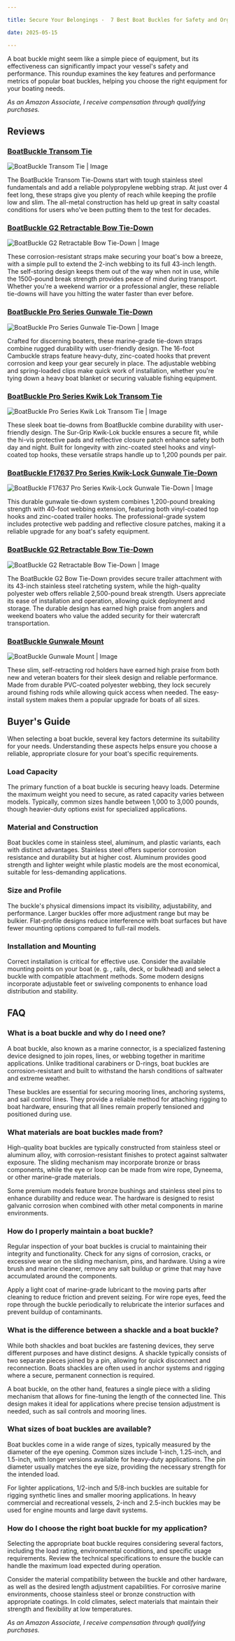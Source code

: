 ```yaml
---

title: Secure Your Belongings -  7 Best Boat Buckles for Safety and Organization

date: 2025-05-15

---
```


A boat buckle might seem like a simple piece of equipment, but its effectiveness can significantly impact your vessel's safety and performance. This roundup examines the key features and performance metrics of popular boat buckles, helping you choose the right equipment for your boating needs. 

*As an Amazon Associate, I receive compensation through qualifying purchases.*


## Reviews


### [BoatBuckle Transom Tie](https://serp.ly/@bar/amazon/Boat+Buckle?utm\_term=boatbuckle-transom-tie)

![BoatBuckle Transom Tie | Image](https://encrypted-tbn3.gstatic.com/shopping?q=tbn:ANd9GcSEiiRG83JjaJR\_xSV9UfIAMdbz0igjom5UHcjDDKMstr1OlCpKrWkRhRuqrEnm8YIib1kC4HIQN3kjsgpfYkSzBmiWkcCr&usqp=CAY)

The BoatBuckle Transom Tie-Downs start with tough stainless steel fundamentals and add a reliable polypropylene webbing strap. At just over 4 feet long, these straps give you plenty of reach while keeping the profile low and slim. The all-metal construction has held up great in salty coastal conditions for users who've been putting them to the test for decades. 


### [BoatBuckle G2 Retractable Bow Tie-Down](https://serp.ly/@bar/amazon/Boat+Buckle?utm\_term=boatbuckle-g2-retractable-bow-tie-down)

![BoatBuckle G2 Retractable Bow Tie-Down | Image](https://encrypted-tbn0.gstatic.com/shopping?q=tbn:ANd9GcTSumcGQZLw8a9La\_1QV7PjvNO3vbkZZ9W2UDg6G7q68esOJFG6hmex3VvmE2vVnJJTqVazUcuaifQoZyt6cZg922JK94BH6Q&usqp=CAY)

These corrosion-resistant straps make securing your boat's bow a breeze, with a simple pull to extend the 2-inch webbing to its full 43-inch length. The self-storing design keeps them out of the way when not in use, while the 1500-pound break strength provides peace of mind during transport. Whether you're a weekend warrior or a professional angler, these reliable tie-downs will have you hitting the water faster than ever before. 


### [BoatBuckle Pro Series Gunwale Tie-Down](https://serp.ly/@bar/amazon/Boat+Buckle?utm\_term=boatbuckle-pro-series-gunwale-tie-down)

![BoatBuckle Pro Series Gunwale Tie-Down | Image](https://encrypted-tbn3.gstatic.com/shopping?q=tbn:ANd9GcRyeeAuBitSWhcHUD2NUP7z7TtS7QQyYo7PykPevBjiv3ImP4h-rhllPQBfR755tT8\_fY9xhhSg5hsoGxuz2QJqC7Wx17qctw&usqp=CAY)

Crafted for discerning boaters, these marine-grade tie-down straps combine rugged durability with user-friendly design. The 16-foot Cambuckle straps feature heavy-duty, zinc-coated hooks that prevent corrosion and keep your gear securely in place. The adjustable webbing and spring-loaded clips make quick work of installation, whether you're tying down a heavy boat blanket or securing valuable fishing equipment. 


### [BoatBuckle Pro Series Kwik Lok Transom Tie](https://serp.ly/@bar/amazon/Boat+Buckle?utm\_term=boatbuckle-pro-series-kwik-lok-transom-tie)

![BoatBuckle Pro Series Kwik Lok Transom Tie | Image](https://encrypted-tbn2.gstatic.com/shopping?q=tbn:ANd9GcRufqTNPNvhdwmZCZOBKUMmNERXZa6EQp5TwzjT-AVYSC9-WjvEE\_QHu1z0MObZ59CWgww2vAO0-1SnrT9MJYN-\_YVXgI\_g&usqp=CAY)

These sleek boat tie-downs from BoatBuckle combine durability with user-friendly design. The Sur-Grip Kwik-Lok buckle ensures a secure fit, while the hi-vis protective pads and reflective closure patch enhance safety both day and night. Built for longevity with zinc-coated steel hooks and vinyl-coated top hooks, these versatile straps handle up to 1,200 pounds per pair. 


### [BoatBuckle F17637 Pro Series Kwik-Lock Gunwale Tie-Down](https://serp.ly/@bar/amazon/Boat+Buckle?utm\_term=boatbuckle-f17637-pro-series-kwik-lock-gunwale-tie-down)

![BoatBuckle F17637 Pro Series Kwik-Lock Gunwale Tie-Down | Image](https://encrypted-tbn2.gstatic.com/shopping?q=tbn:ANd9GcSQ9Aa0K0NFVeSGP-laiHSZNomz6rqolUqAdFSSnIo99qz9sfX\_7qCo6hLEVUG1x5iWs\_UZT4GB4wC3-SCT7YQ5nYHXtIH9KA&usqp=CAY)

This durable gunwale tie-down system combines 1,200-pound breaking strength with 40-foot webbing extension, featuring both vinyl-coated top hooks and zinc-coated trailer hooks. The professional-grade system includes protective web padding and reflective closure patches, making it a reliable upgrade for any boat's safety equipment. 


### [BoatBuckle G2 Retractable Bow Tie-Down](https://serp.ly/@bar/amazon/Boat+Buckle?utm\_term=boatbuckle-g2-retractable-bow-tie-down)

![BoatBuckle G2 Retractable Bow Tie-Down | Image](https://encrypted-tbn3.gstatic.com/shopping?q=tbn:ANd9GcQRolHXq\_COBBiygmM4Xcatj--EiOC8OgNaTl-xXMV0mGBN8FrsedGxahkxiiRuAGux752eSV3lw2INFrFkapNvZEpC04Wr4w&usqp=CAY)

The BoatBuckle G2 Bow Tie-Down provides secure trailer attachment with its 43-inch stainless steel ratcheting system, while the high-quality polyester web offers reliable 2,500-pound break strength. Users appreciate its ease of installation and operation, allowing quick deployment and storage. The durable design has earned high praise from anglers and weekend boaters who value the added security for their watercraft transportation. 


### [BoatBuckle Gunwale Mount](https://serp.ly/@bar/amazon/Boat+Buckle?utm\_term=boatbuckle-gunwale-mount)

![BoatBuckle Gunwale Mount | Image](https://encrypted-tbn2.gstatic.com/shopping?q=tbn:ANd9GcRl2uZuAvCOlIHLRHjBA6y6720\_mCJ4pwLBtc86Z1IDi-5pvGtFKFKAKPvAe7Z96epMbsgmIq-U\_f0qu1oA8o3zYsIkAvbSwQ&usqp=CAY)

These slim, self-retracting rod holders have earned high praise from both new and veteran boaters for their sleek design and reliable performance. Made from durable PVC-coated polyester webbing, they lock securely around fishing rods while allowing quick access when needed. The easy-install system makes them a popular upgrade for boats of all sizes. 


## Buyer's Guide

When selecting a boat buckle, several key factors determine its suitability for your needs. Understanding these aspects helps ensure you choose a reliable, appropriate closure for your boat's specific requirements. 


### Load Capacity

The primary function of a boat buckle is securing heavy loads. Determine the maximum weight you need to secure, as rated capacity varies between models. Typically, common sizes handle between 1,000 to 3,000 pounds, though heavier-duty options exist for specialized applications. 


### Material and Construction

Boat buckles come in stainless steel, aluminum, and plastic variants, each with distinct advantages. Stainless steel offers superior corrosion resistance and durability but at higher cost. Aluminum provides good strength and lighter weight while plastic models are the most economical, suitable for less-demanding applications. 


### Size and Profile

The buckle's physical dimensions impact its visibility, adjustability, and performance. Larger buckles offer more adjustment range but may be bulkier. Flat-profile designs reduce interference with boat surfaces but have fewer mounting options compared to full-rail models. 


### Installation and Mounting

Correct installation is critical for effective use. Consider the available mounting points on your boat (e. g. , rails, deck, or bulkhead) and select a buckle with compatible attachment methods. Some modern designs incorporate adjustable feet or swiveling components to enhance load distribution and stability. 


## FAQ


### What is a boat buckle and why do I need one?

A boat buckle, also known as a marine connector, is a specialized fastening device designed to join ropes, lines, or webbing together in maritime applications. Unlike traditional carabiners or D-rings, boat buckles are corrosion-resistant and built to withstand the harsh conditions of saltwater and extreme weather. 

These buckles are essential for securing mooring lines, anchoring systems, and sail control lines. They provide a reliable method for attaching rigging to boat hardware, ensuring that all lines remain properly tensioned and positioned during use. 


### What materials are boat buckles made from?

High-quality boat buckles are typically constructed from stainless steel or aluminum alloy, with corrosion-resistant finishes to protect against saltwater exposure. The sliding mechanism may incorporate bronze or brass components, while the eye or loop can be made from wire rope, Dyneema, or other marine-grade materials. 

Some premium models feature bronze bushings and stainless steel pins to enhance durability and reduce wear. The hardware is designed to resist galvanic corrosion when combined with other metal components in marine environments. 


### How do I properly maintain a boat buckle?

Regular inspection of your boat buckles is crucial to maintaining their integrity and functionality. Check for any signs of corrosion, cracks, or excessive wear on the sliding mechanism, pins, and hardware. Using a wire brush and marine cleaner, remove any salt buildup or grime that may have accumulated around the components. 

Apply a light coat of marine-grade lubricant to the moving parts after cleaning to reduce friction and prevent seizing. For wire rope eyes, feed the rope through the buckle periodically to relubricate the interior surfaces and prevent buildup of contaminants. 


### What is the difference between a shackle and a boat buckle?

While both shackles and boat buckles are fastening devices, they serve different purposes and have distinct designs. A shackle typically consists of two separate pieces joined by a pin, allowing for quick disconnect and reconnection. Boats shackles are often used in anchor systems and rigging where a secure, permanent connection is required. 

A boat buckle, on the other hand, features a single piece with a sliding mechanism that allows for fine-tuning the length of the connected line. This design makes it ideal for applications where precise tension adjustment is needed, such as sail controls and mooring lines. 


### What sizes of boat buckles are available?

Boat buckles come in a wide range of sizes, typically measured by the diameter of the eye opening. Common sizes include 1-inch, 1.25-inch, and 1.5-inch, with longer versions available for heavy-duty applications. The pin diameter usually matches the eye size, providing the necessary strength for the intended load. 

For lighter applications, 1/2-inch and 5/8-inch buckles are suitable for rigging synthetic lines and smaller mooring applications. In heavy commercial and recreational vessels, 2-inch and 2.5-inch buckles may be used for engine mounts and large davit systems. 


### How do I choose the right boat buckle for my application?

Selecting the appropriate boat buckle requires considering several factors, including the load rating, environmental conditions, and specific usage requirements. Review the technical specifications to ensure the buckle can handle the maximum load expected during operation. 

Consider the material compatibility between the buckle and other hardware, as well as the desired length adjustment capabilities. For corrosive marine environments, choose stainless steel or bronze construction with appropriate coatings. In cold climates, select materials that maintain their strength and flexibility at low temperatures. 

*As an Amazon Associate, I receive compensation through qualifying purchases.*